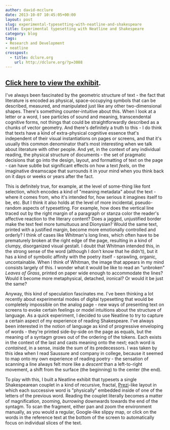 ```yaml
---
author: david-mcclure
date: 2013-10-07 10:45:05+00:00
layout: post
slug: experimental-typesetting-with-neatline-and-shakespeare
title: Experimental typesetting with Neatline and Shakespeare
category: blog
tags:
- Research and Development
- neatline
crosspost:
  - title: dclure.org
    url: http://dclure.org/?p=3088
---
```



## [Click here to view the exhibit](http://neatline.dclure.org/neatline/show/by-the-pricking-of-my-thumbs).


I've always been fascinated by the geometric structure of text - the fact that literature is encoded as physical, space-occupying symbols that can be described, measured, and manipulated just like any other two-dimensional shapes. There's something counter-intuitive about this. When I look at a letter or a word, I see particles of sound and meaning, transcendental cognitive forms, not things that could be straightforwardly described as a chunks of vector geometry. And there's definitely a truth to this - I do think that texts have a kind of extra-physical cognitive essence that's independent of their visual instantiations on pages or screens, and that it's usually this common denominator that’s most interesting when we talk about literature with other people. And yet, in the context of any individual reading, the physical structure of documents - the set of pragmatic decisions that go into the design, layout, and formatting of text on the page - can have subtle but significant effects on how a text _feels_, on the imaginative dreamscape that surrounds it in your mind when you think back on it days or weeks or years after the fact.

This is definitely true, for example, at the level of some-thing like font selection, which encodes a kind of "meaning metadata" about the text - where it comes from, who it's intended for, how serious it imagines itself to be, etc. But I think it also holds at the level of more incidental, pseudo-random aspects of typesetting. For example, how does the vertical line traced out by the right margin of a paragraph or stanza color the reader's affective reaction to the literary content? Does a jagged, unjustified border make the text feel more tumultuous and Dionysian? Would the same text, printed with a justified margin, become more emotionally controlled and orderly? I think of cases like Whitman's long lines, which often have to be prematurely broken at the right edge of the page, resulting in a kind of clumpy, disorganized visual gestalt. I doubt that Whitman intended this, in the strong sense of the word (although I don't know that he didn't), but it has a kind of symbolic affinity with the poetry itself - sprawling, organic, uncontainable. When I think of Whitman, the image that appears in my mind consists largely of this. I wonder what it would be like to read an "unbroken" _Leaves of Grass_, printed on paper wide enough to accommodate the lines? Would it become more metaphysical, detached, ironical? Or would it be just the same?

Anyway, this kind of speculation fascinates me. I've been thinking a lot recently about experimental modes of digital typesetting that would be completely impossible on the analog page - new ways of presenting text on screens to evoke certain feelings or model intuitions about the structure of language. As a quick experiment, I decided to use Neatline to try to capture a certain aspect of my experience of reading Shakespeare. I've always been interested in the notion of language as kind of progressive enveloping of words - they're printed side-by-side on the page as equals, but the meaning of a syntagm grows out of the ordering of the tokens. Each exists in the context of the last and casts meaning onto the next; each word is _contained_, in a sense, inside the sum of its predecessors. I was taken by this idea when I read Saussure and company in college, because it seemed to map onto my own experience of reading poetry - the sensation of scanning a line always felt more like a _descent_ than a left-to-right movement, a shift from the surface (the beginning) to the center (the end).

To play with this, I built a Neatline exhibit that typesets a single Shakespearean couplet in a kind of recursive, fractal, [Prezi](http://prezi.com/)-like layout in which each successive word is "physically" embedded inside of one of the letters of the previous word. Reading the couplet literally becomes a matter of magnification, zooming, _burrowing_ downwards towards the end of the syntagm. To scan the fragment, either pan and zoom the environment manually, as you would a regular, Google-like slippy map, or click on the words in the reference text at the bottom of the screen to automatically focus on individual slices of the text.
